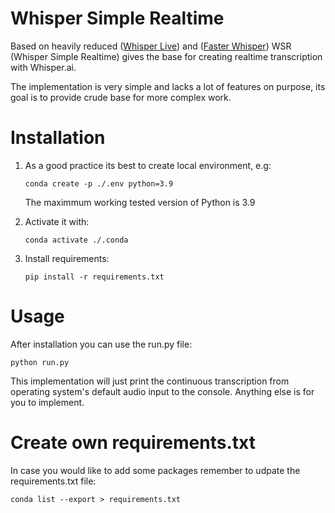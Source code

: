 # Whisper Simple Realtime

Based on heavily reduced ([Whisper Live](https://github.com/collabora/WhisperLive)) and ([Faster Whisper](https://github.com/SYSTRAN/faster-whisper)) WSR (Whisper Simple Realtime) gives the base for creating realtime transcription with Whisper.ai.

The implementation is very simple and lacks a lot of features on purpose, its goal is to provide crude base for more complex work.

# Installation

1. As a good practice its best to create local environment, e.g:

   `conda create -p ./.env python=3.9`

   The maximmum working tested version of Python is 3.9

2. Activate it with:

   `conda activate ./.conda`

3. Install requirements:

   `pip install -r requirements.txt`

# Usage

After installation you can use the run.py file:

`python run.py`

This implementation will just print the continuous transcription from operating system's default audio input to the console. Anything else is for you to implement.

# Create own requirements.txt

In case you would like to add some packages remember to udpate the requirements.txt file:

`conda list --export > requirements.txt`
